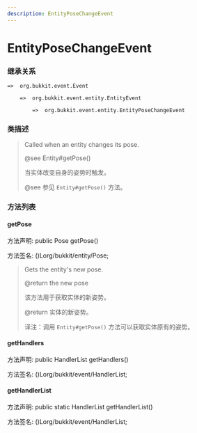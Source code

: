 ```yaml
---
description: EntityPoseChangeEvent
---
```


# EntityPoseChangeEvent

### 继承关系

    =>  org.bukkit.event.Event

        =>  org.bukkit.event.entity.EntityEvent

            =>  org.bukkit.event.entity.EntityPoseChangeEvent

### 类描述

> Called when an entity changes its pose.
>
> @see Entity#getPose()
>
>
> 
> 当实体改变自身的姿势时触发。
>
> @see 参见 `Entity#getPose()` 方法。

### 方法列表

#### getPose

方法声明: public Pose getPose()

方法签名: ()Lorg/bukkit/entity/Pose;

> Gets the entity's new pose.
>
> @return the new pose
>
>
> 
> 该方法用于获取实体的新姿势。
>
> @return 实体的新姿势。
>
>
> 
> 译注：调用 `Entity#getPose()` 方法可以获取实体原有的姿势。

#### getHandlers

方法声明: public HandlerList getHandlers()

方法签名: ()Lorg/bukkit/event/HandlerList;

#### getHandlerList

方法声明: public static HandlerList getHandlerList()

方法签名: ()Lorg/bukkit/event/HandlerList;